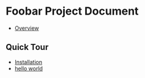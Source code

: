 # Foobar Project Document

* [Overview](00-overview.md)

## Quick Tour
* [Installation](01-installation.md)
* [hello world](02-hello-world.md)
